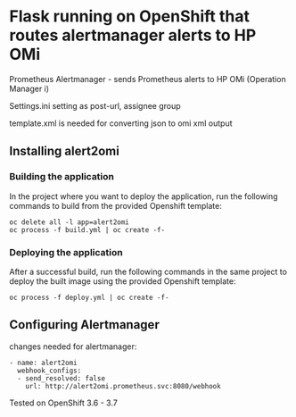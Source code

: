 # Flask running on OpenShift that routes alertmanager alerts to HP OMi
  
Prometheus Alertmanager - sends Prometheus alerts to HP OMi (Operation Manager i)  

Settings.ini setting as post-url, assignee group

template.xml is needed for converting json to omi xml output

## Installing alert2omi

### Building the application
In the project where you want to deploy the application, run the following
commands to build from the provided Openshift template:
```
oc delete all -l app=alert2omi
oc process -f build.yml | oc create -f-
```

### Deploying the application
After a successful build, run the following commands in the same project to
deploy the built image using the provided Openshift template:
```
oc process -f deploy.yml | oc create -f-
```

## Configuring Alertmanager
changes needed for alertmanager:

```
- name: alert2omi
  webhook_configs:
  - send_resolved: false
    url: http://alert2omi.prometheus.svc:8080/webhook
```

Tested on OpenShift 3.6 - 3.7
